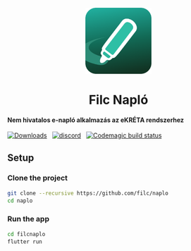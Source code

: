 <p align=center>
  <img src=".github/logo.png" width=150>
  <h1 align=center><b>Filc Napló</b></h1>
</p>

#### Nem hivatalos e-napló alkalmazás az eKRÉTA rendszerhez

[![Downloads](https://img.shields.io/github/downloads-pre/filc/naplo/latest/total?color=%23&label=Downloads&logo=github&sort=semver)](https://github.com/filc/naplo/releases) &nbsp; [![discord](https://img.shields.io/discord/712698455193157643?label=Discord)](http://filcnaplo.hu/discord) &nbsp; [![Codemagic build status](https://api.codemagic.io/apps/612cc79b35b443d1b2c638ec/612cc79b35b443d1b2c638eb/status_badge.svg)](https://codemagic.io/apps/612cc79b35b443d1b2c638ec/612cc79b35b443d1b2c638eb/latest_build)

## Setup

### Clone the project

```sh
git clone --recursive https://github.com/filc/naplo
cd naplo
```

### Run the app

```sh
cd filcnaplo
flutter run
```
